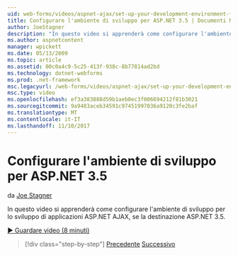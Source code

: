 ```yaml
---
uid: web-forms/videos/aspnet-ajax/set-up-your-development-environment-for-aspnet-35
title: Configurare l'ambiente di sviluppo per ASP.NET 3.5 | Documenti Microsoft
author: JoeStagner
description: "In questo video si apprenderà come configurare l'ambiente di sviluppo per lo sviluppo di applicazioni ASP.NET AJAX, se la destinazione ASP.NET 3.5."
ms.author: aspnetcontent
manager: wpickett
ms.date: 05/13/2009
ms.topic: article
ms.assetid: 00c0a4c9-5c25-413f-938c-8b77814ad2bd
ms.technology: dotnet-webforms
ms.prod: .net-framework
msc.legacyurl: /web-forms/videos/aspnet-ajax/set-up-your-development-environment-for-aspnet-35
msc.type: video
ms.openlocfilehash: ef3a383888d59b1aeb0ec3f006694212f81b3021
ms.sourcegitcommit: 9a9483aceb34591c97451997036a9120c3fe2baf
ms.translationtype: MT
ms.contentlocale: it-IT
ms.lasthandoff: 11/10/2017
---
```

<a name="set-up-your-development-environment-for-aspnet-35"></a>Configurare l'ambiente di sviluppo per ASP.NET 3.5
====================
da [Joe Stagner](https://github.com/JoeStagner)

In questo video si apprenderà come configurare l'ambiente di sviluppo per lo sviluppo di applicazioni ASP.NET AJAX, se la destinazione ASP.NET 3.5.

[&#9654; Guardare video (8 minuti)](https://channel9.msdn.com/Blogs/ASP-NET-Site-Videos/set-up-your-development-environment-for-aspnet-35)

>[!div class="step-by-step"]
[Precedente](how-to-dynamically-add-controls-to-a-web-page.md)
[Successivo](set-up-your-development-environment-for-aspnet-20.md)
